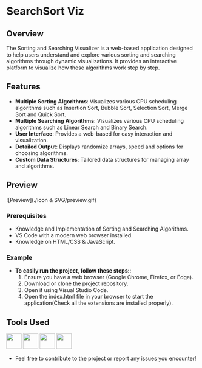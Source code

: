 # SearchSort Viz

## Overview

The Sorting and Searching Visualizer is a web-based application designed to help users understand and explore various sorting and searching algorithms through dynamic visualizations. It provides an interactive platform to visualize how these algorithms work step by step.

## Features

- **Multiple Sorting Algorithms**: Visualizes various CPU scheduling algorithms such as Insertion Sort, Bubble Sort, Selection Sort, Merge Sort and Quick Sort.
- **Multiple Searching Algorithms**: Visualizes various CPU scheduling algorithms such as Linear Search and Binary Search.
- **User Interface**: Provides a web-based for easy interaction and visualization.
- **Detailed Output**: Displays randomize arrays, speed and options for choosing algorithms.
- **Custom Data Structures**: Tailored data structures for managing array and algorithms.

## Preview

![Preview](./Icon & SVG/preview.gif)

### Prerequisites

- Knowledge and Implementation of Sorting and Searching Algorithms.
- VS Code with a modern web browser installed.
- Knowledge on HTML/CSS & JavaScript.

### Example

- **To easily run the project, follow these steps:**:
  1. Ensure you have a web browser (Google Chrome, Firefox, or Edge).
  2. Download or clone the project repository.
  3. Open it using Visual Studio Code.
  4. Open the index.html file in your browser to start the application(Check all the extensions are installed properly).

## Tools Used

<code><img height="40" src="https://cdn.jsdelivr.net/gh/devicons/devicon@latest/icons/html5/html5-original-wordmark.svg"></code>
<code><img height="40" src="https://cdn.jsdelivr.net/gh/devicons/devicon@latest/icons/css3/css3-original.svg"></code>
<code><img height="40" src="https://cdn.jsdelivr.net/gh/devicons/devicon@latest/icons/javascript/javascript-original.svg"></code>
<code><img height="40" src="https://github.githubassets.com/images/modules/logos_page/GitHub-Mark.png"></code>

- Feel free to contribute to the project or report any issues you encounter!